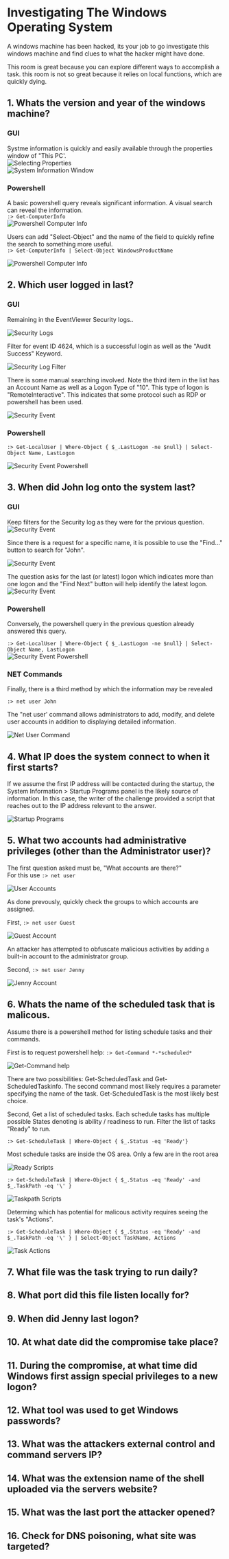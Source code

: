 # Investigating The Windows Operating System  
A windows machine has been hacked, its your job to go investigate this windows machine and find clues to what the hacker might have done.

This room is great because you can explore different ways to accomplish a task.
this room is not so great because it relies on local functions, which are quickly dying.

## 1. Whats the version and year of the windows machine?

### GUI

Systme information is quickly and easily available through the properties window of "This PC'.  
![Selecting Properties](assets/investigate-windows-00.png)  
![System Information Window](assets/investigate-windows-01.png)  

### Powershell

A basic powershell query reveals significant information. A visual search can reveal the information.  
`:> Get-ComputerInfo`  
![Powershell Computer Info](assets/investigate-windows-02.png)  
  
Users can add "Select-Object" and the name of the field to quickly refine the search to something more useful.  
`:> Get-ComputerInfo | Select-Object WindowsProductName` 
  
![Powershell Computer Info](assets/investigate-windows-03.png)  
  
## 2. Which user logged in last?

### GUI

Remaining in the EventViewer Security logs..  
  
![Security Logs](assets/investigate-windows-04.png)  

Filter for event ID 4624, which is a successful login as well as the "Audit Success" Keyword.  
  
![Security Log Filter](assets/investigate-windows-05a.png)
  
There is some manual searching involved. Note the third item in the list has an Account Name as well as a Logon Type of "10". This type of logon is "RemoteInteractive". This indicates that some protocol such as RDP or powershell has been used.  
  
![Security Event](assets/investigate-windows-06.png)

### Powershell

`:> Get-LocalUser | Where-Object { $_.LastLogon -ne $null} | Select-Object Name, LastLogon`
  
![Security Event Powershell](assets/investigate-windows-07.png)

## 3. When did John log onto the system last?

### GUI

Keep filters for the Security log as they were for the prvious question.  
![Security Event](assets/investigate-windows-08.png)  
  
Since there is a request for a specific name, it is possible to use the "Find..." button to search for "John".  
  
![Security Event](assets/investigate-windows-09.png)  
  
The question asks for the last (or latest) logon which indicates more than one logon and the "Find Next" button will help identify the latest logon.  
![Security Event](assets/investigate-windows-10.png)  
  

### Powershell

Conversely, the powershell query in the previous question already answered this query.  
  
`:> Get-LocalUser | Where-Object { $_.LastLogon -ne $null} | Select-Object Name, LastLogon`  
![Security Event Powershell](assets/investigate-windows-07.png)  

### NET Commands

Finally, there is a third method by which the information may be revealed
  
`:> net user John`  
  
The "net user' command allows administrators to add, modify, and delete user accounts in addition to displaying detailed information.  
  
![Net User Command](assets/investigate-windows-12.png)


## 4. What IP does the system connect to when it first starts?
  
If we assume the first IP address will be contacted during the startup, the System Information > Startup Programs panel is the likely source of information. In this case, the writer of the challenge provided a script that reaches out to the IP address relevant to the answer.  
  
![Startup Programs](assets/investigate-windows-13.png)

## 5. What two accounts had administrative privileges (other than the Administrator user)?
  
The first question asked must be, "What accounts are there?"  
For this use `:> net user`  
  
![User Accounts](assets/investigate-windows-14.png)  
  
As done prevously, quickly check the groups to which accounts are assigned.
  
First, `:> net user Guest`  
  
![Guest Account](assets/investigate-windows-15.png)  
  
An attacker has attempted to obfuscate malicious activities by adding a built-in account to the administrator group. 
  

Second, `:> net user Jenny`
  
  ![Jenny Account](assets/investigate-windows-16.png)  


## 6. Whats the name of the scheduled task that is malicous.
  
Assume there is a powershell method for listing schedule tasks and their commands.  
  
First is to request powershell help: `:> Get-Command *-*scheduled*`  
  
![Get-Command help](assets/investigate-windows-17.png)  
  
There are two possibilities: Get-ScheduledTask and Get-ScheduledTaskinfo. The second command most likely requires a parameter specifying the name of the task. Get-ScheduledTask is the most likely best choice.  
  
Second, Get a list of scheduled tasks. Each schedule tasks has multiple possible States denoting is ability / readiness to run. Filter the list of tasks "Ready" to run.  
  
  `:> Get-ScheduleTask | Where-Object { $_.Status -eq 'Ready'}`

   Most schedule tasks are inside the OS area. Only a few are in the root area  
  
   ![Ready Scripts](assets/investigate-windows-18a.png)  
  
  `:> Get-ScheduleTask | Where-Object { $_.Status -eq 'Ready' -and $_.TaskPath -eq '\' }`
  
   ![Taskpath Scripts](assets/investigate-windows-19a.png)  
  
  Determing which has potential for malicous activity requires seeing the task's "Actions".  
  
  `:> Get-ScheduleTask | Where-Object { $_.Status -eq 'Ready' -and $_.TaskPath -eq '\' } | Select-Object TaskName, Actions`  
  
   ![Task Actions](assets/investigate-windows-20.png)


## 7. What file was the task trying to run daily?

## 8. What port did this file listen locally for?

## 9. When did Jenny last logon?

## 10. At what date did the compromise take place?

## 11. During the compromise, at what time did Windows first assign special privileges to a new logon?

## 12. What tool was used to get Windows passwords?

## 13. What was the attackers external control and command servers IP?

## 14. What was the extension name of the shell uploaded via the servers website?

## 15. What was the last port the attacker opened?

## 16. Check for DNS poisoning, what site was targeted?
